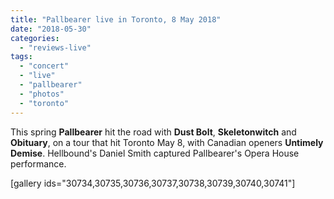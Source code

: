 ```yaml
---
title: "Pallbearer live in Toronto, 8 May 2018"
date: "2018-05-30"
categories: 
  - "reviews-live"
tags: 
  - "concert"
  - "live"
  - "pallbearer"
  - "photos"
  - "toronto"
---
```


This spring **Pallbearer** hit the road with **Dust Bolt**, **Skeletonwitch** and **Obituary**, on a tour that hit Toronto May 8, with Canadian openers **Untimely Demise**. Hellbound's Daniel Smith captured Pallbearer's Opera House performance.

\[gallery ids="30734,30735,30736,30737,30738,30739,30740,30741"\]
